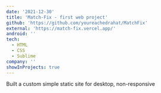```yaml
---
date: '2021-12-30'
title: 'Match-Fix - first web project'
github: 'https://github.com/youreachedrahat/MatchFix'
external: 'https://match-fix.vercel.app/'
android: ''
tech:
  - HTML
  - CSS
  - Sublime
company: ''
showInProjects: true
---
```


Built a custom simple static site for desktop, non-responsive
